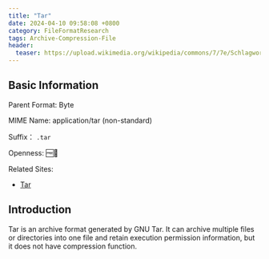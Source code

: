 ```yaml
---
title: "Tar"
date: 2024-04-10 09:58:08 +0800
category: FileFormatResearch
tags: Archive-Compression-File
header:
  teaser: https://upload.wikimedia.org/wikipedia/commons/7/7e/Schlagwortkatalog.jpg
---
```


## Basic Information

Parent Format: Byte

MIME Name: application/tar (non-standard)

Suffix： `.tar`

Openness: 🆓📖

Related Sites:

* [Tar](https://www.gnu.org/software/tar/manual/tar.html)

## Introduction

Tar is an archive format generated by GNU Tar. It can archive multiple files or directories into one file and retain execution permission information, but it does not have compression function.
